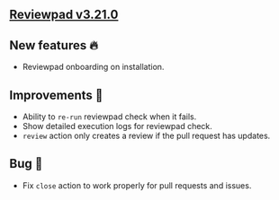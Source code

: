 ## [Reviewpad v3.21.0](/changelog/reviewpad-v3210)

## New features :fire:

- Reviewpad onboarding on installation.

## Improvements :rocket:

- Ability to `re-run` reviewpad check when it fails.
- Show detailed execution logs for reviewpad check.
- `review` action only creates a review if the pull request has updates.

## Bug :bug:

- Fix `close` action to work properly for pull requests and issues.
